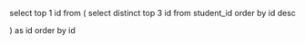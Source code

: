 select top 1 id from 
(
select distinct top 3 id from student_id order by id desc

) as id order by id
